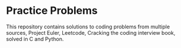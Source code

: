 # Practice Problems
This repository contains solutions to coding problems from multiple sources, Project Euler, Leetcode, Cracking the coding interview book, solved in C and Python. 
